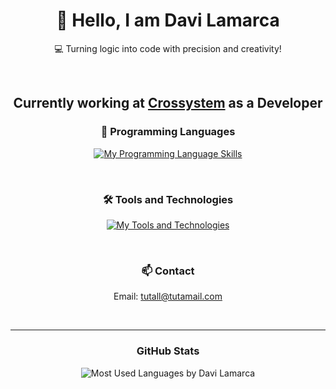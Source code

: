 <h1 align="center">👋 Hello, I am Davi Lamarca</h1> <p align="center"> 💻 Turning logic into code with precision and creativity! </p><br> <h2 align="center">Currently working at <a href="https://crosssystem.com.br/" target="_blank">Crossystem</a> as a Developer</h2> <h3 align="center">🚀 Programming Languages</h3> <p align="center"> <a href="https://skillicons.dev" target="_blank"> <img src="https://skillicons.dev/icons?i=javascript,html,css,nodejs,typescript" alt="My Programming Language Skills"> </a> </p> <br> <h3 align="center">🛠️ Tools and Technologies</h3> <p align="center"> <a href="https://skillicons.dev" target="_blank"> <img src="https://skillicons.dev/icons?i=linux,vscode,git,github,npm,robloxstudio,replit,react,arduino" alt="My Tools and Technologies"> </a> </p> <br> <h3 align="center">📫 Contact</h3> <p align="center"> Email: <a href="mailto:tutall@tutamail.com">tutall@tutamail.com</a> </p> <br> <hr> <h3 align="center">GitHub Stats</h3> <p align="center"> <img src="https://github-readme-stats.vercel.app/api/top-langs/?username=DaviLMs&layout=compact" alt="Most Used Languages by Davi Lamarca"> </p>

